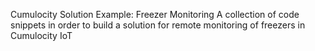 Cumulocity Solution Example: Freezer Monitoring
A collection of code snippets in order to build a solution for remote monitoring of freezers in Cumulocity IoT
